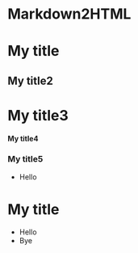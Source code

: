# Markdown2HTML

# My title
## My title2
# My title3
#### My title4
### My title5

- Hello

# My title
- Hello
- Bye